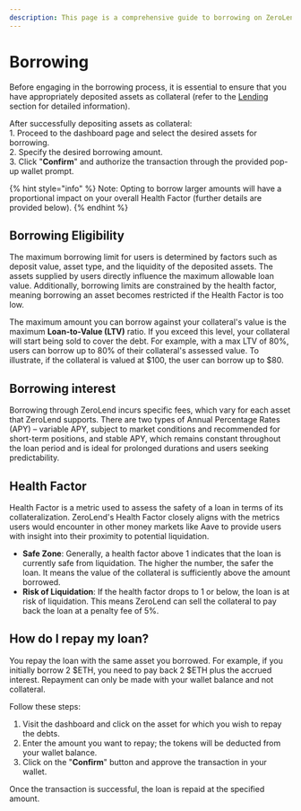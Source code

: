 ```yaml
---
description: This page is a comprehensive guide to borrowing on ZeroLend.
---
```


# Borrowing

Before engaging in the borrowing process, it is essential to ensure that you have appropriately deposited assets as collateral (refer to the [Lending](https://app.gitbook.com/o/Akzp3BDVzd6MoCyLbMoK/s/i9DDwWcSwiiTEJZZlm8R/\~/changes/126/features/decentralised-lending/getting-started/lending) section for detailed information).

After successfully depositing assets as collateral:\
1\. Proceed to the dashboard page and select the desired assets for borrowing. \
2\. Specify the desired borrowing amount.\
3\. Click "**Confirm**" and authorize the transaction through the provided pop-up wallet prompt.

{% hint style="info" %}
Note: Opting to borrow larger amounts will have a proportional impact on your overall Health Factor (further details are provided below).
{% endhint %}

## Borrowing Eligibility

The maximum borrowing limit for users is determined by factors such as deposit value, asset type, and the liquidity of the deposited assets. The assets supplied by users directly influence the maximum allowable loan value. Additionally, borrowing limits are constrained by the health factor, meaning borrowing an asset becomes restricted if the Health Factor is too low.

The maximum amount you can borrow against your collateral's value is the maximum **Loan-to-Value (LTV)** ratio. If you exceed this level, your collateral will start being sold to cover the debt. For example, with a max LTV of 80%, users can borrow up to 80% of their collateral's assessed value. To illustrate, if the collateral is valued at $100, the user can borrow up to $80.

## Borrowing interest

Borrowing through ZeroLend incurs specific fees, which vary for each asset that ZeroLend supports. There are two types of Annual Percentage Rates (APY) – variable APY, subject to market conditions and recommended for short-term positions, and stable APY, which remains constant throughout the loan period and is ideal for prolonged durations and users seeking predictability.

## Health Factor

Health Factor is a metric used to assess the safety of a loan in terms of its collateralization. ZeroLend's Health Factor closely aligns with the metrics users would encounter in other money markets like Aave to provide users with insight into their proximity to potential liquidation.

* **Safe Zone**: Generally, a health factor above 1 indicates that the loan is currently safe from liquidation. The higher the number, the safer the loan. It means the value of the collateral is sufficiently above the amount borrowed.
* **Risk of Liquidation**: If the health factor drops to 1 or below, the loan is at risk of liquidation. This means ZeroLend can sell the collateral to pay back the loan at a penalty fee of 5%.

## How do I repay my loan?

You repay the loan with the same asset you borrowed. For example, if you initially borrow 2 $ETH, you need to pay back 2 $ETH plus the accrued interest. Repayment can only be made with your wallet balance and not collateral.

Follow these steps:

1. Visit the dashboard and click on the asset for which you wish to repay the debts.
2. Enter the amount you want to repay; the tokens will be deducted from your wallet balance.
3. Click on the "**Confirm**" button and approve the transaction in your wallet.

Once the transaction is successful, the loan is repaid at the specified amount.

